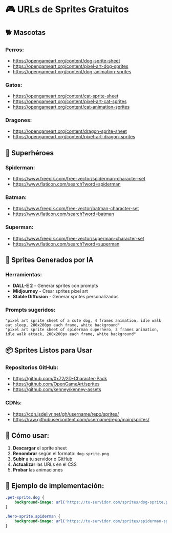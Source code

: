 # 🎮 URLs de Sprites Gratuitos

## 🐕 Mascotas

### Perros:
- https://opengameart.org/content/dog-sprite-sheet
- https://opengameart.org/content/pixel-art-dog-sprites
- https://opengameart.org/content/dog-animation-sprites

### Gatos:
- https://opengameart.org/content/cat-sprite-sheet
- https://opengameart.org/content/pixel-art-cat-sprites
- https://opengameart.org/content/cat-animation-sprites

### Dragones:
- https://opengameart.org/content/dragon-sprite-sheet
- https://opengameart.org/content/pixel-art-dragon-sprites

## 🦸 Superhéroes

### Spiderman:
- https://www.freepik.com/free-vector/spiderman-character-set
- https://www.flaticon.com/search?word=spiderman

### Batman:
- https://www.freepik.com/free-vector/batman-character-set
- https://www.flaticon.com/search?word=batman

### Superman:
- https://www.freepik.com/free-vector/superman-character-set
- https://www.flaticon.com/search?word=superman

## 🎨 Sprites Generados por IA

### Herramientas:
- **DALL-E 2** - Generar sprites con prompts
- **Midjourney** - Crear sprites pixel art
- **Stable Diffusion** - Generar sprites personalizados

### Prompts sugeridos:
```
"pixel art sprite sheet of a cute dog, 4 frames animation, idle walk eat sleep, 200x200px each frame, white background"
"pixel art sprite sheet of spiderman superhero, 3 frames animation, idle walk attack, 200x200px each frame, white background"
```

## 📦 Sprites Listos para Usar

### Repositorios GitHub:
- https://github.com/0x72/2D-Character-Pack
- https://github.com/OpenGameArt/sprites
- https://github.com/kenney/kenney-assets

### CDNs:
- https://cdn.jsdelivr.net/gh/username/repo/sprites/
- https://raw.githubusercontent.com/username/repo/main/sprites/

## 🔧 Cómo usar:

1. **Descargar** el sprite sheet
2. **Renombrar** según el formato: `dog-sprite.png`
3. **Subir** a tu servidor o GitHub
4. **Actualizar** las URLs en el CSS
5. **Probar** las animaciones

## 📝 Ejemplo de implementación:

```css
.pet-sprite.dog {
    background-image: url('https://tu-servidor.com/sprites/dog-sprite.png');
}

.hero-sprite.spiderman {
    background-image: url('https://tu-servidor.com/sprites/spiderman-sprite.png');
}
``` 